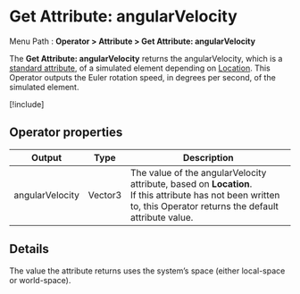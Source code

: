 # Get Attribute: angularVelocity

Menu Path : **Operator > Attribute > Get Attribute: angularVelocity**

The **Get Attribute: angularVelocity** returns the angularVelocity, which is a [standard attribute](Reference-Attributes.md), of a simulated element depending on [Location](Attributes.md#attribute-locations). This Operator outputs the Euler rotation speed, in degrees per second, of the simulated element.

[!include[](Snippets/Operator-GetAttributeOperatorSettings.md)]

## Operator properties

| **Output**      | **Type** | **Description**                                              |
| --------------- | -------- | ------------------------------------------------------------ |
| angularVelocity | Vector3  | The value of the angularVelocity attribute, based on **Location**.<br/>If this attribute has not been written to, this Operator returns the default attribute value. |

## Details

The value the attribute returns uses the system’s space (either local-space or world-space).